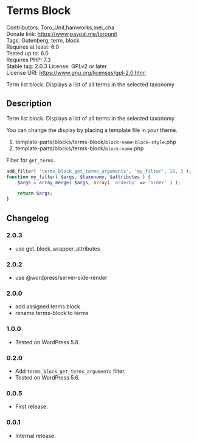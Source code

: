 # Terms Block
Contributors:      Toro_Unit,hamworks,mel_cha  
Donate link:       https://www.paypal.me/torounit  
Tags:              Gutenberg, term, block  
Requires at least: 6.0  
Tested up to:      6.0  
Requires PHP:      7.3  
Stable tag:        2.0.3
License:           GPLv2 or later  
License URI:       https://www.gnu.org/licenses/gpl-2.0.html  

Term list block. Displays a list of all terms in the selected taxonomy.

## Description

Term list block. Displays a list of all terms in the selected taxonomy.

You can change the display by placing a template file in your theme.

1. template-parts/blocks/terms-block/`block-name`-`block-style`.php
1. template-parts/blocks/terms-block/`block-name`.php

Filter for `get_terms`.

```php
add_filter( 'terms_block_get_terms_arguments', 'my_filter', 10, 3 );
function my_filter( $args, $taxonomy, $attributes ) {
	$args = array_merge( $args, array( 'orderby' => 'order' ) );

	return $args;
}
```

## Changelog

### 2.0.3
* use get_block_wrapper_attributes

### 2.0.2
* use @wordpress/server-side-render

### 2.0.0
* add assigned terms block
* rename terms-block to terms

### 1.0.0
* Tested on WordPress 5.8.

### 0.2.0
* Add `terms_block_get_terms_arguments` filter.
* Tested on WordPress 5.6.

### 0.0.5
* First release.

### 0.0.1
* Internal release.

